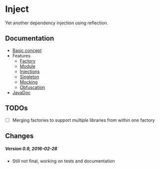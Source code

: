 # Inject

Yet another dependency injection using reflection.

## Documentation

* [Basic concept](doc/basicConcept.md)
* Features
  * [Factory](doc/factory.md)
  * [Module](doc/module.md)
  * [Injections](doc/injections.md)
  * [Singleton](doc/singleton.md)
  * [Mocking](doc/mocking.md)
  * [Obfuscation](doc/obfuscation.md)
* [JavaDoc](http://jirkakrivanek.github.io/inject/javadoc/index.html)

## TODOs

- [ ] Merging factories to support multiple libraries from within one factory

## Changes

##### Version 0.9, 2016-02-28

* Still not final, working on tests and documentation
